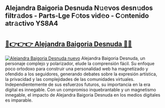 ## Alejandra Baigoria Desnuda N𝚞𝚎vos desn𝚞dos filtr𝚊dos - Parts-Lge F𝚘tos vid𝚎o - C𝚘ntenido atr𝚊ctivo YS8A4

# <h2><a href="http://mb8f1z4.tromn.icu/?c=Alejandra+Baigoria+Desnuda">🔗👉👉👉 Alejandra Baigoria Desnuda 🔗🔗</a></h2>

[![Alejandra Baigoria Desnuda nuevo](https://i.imgur.com/pEAQMta.gif)](http://mb8f1z4.tromn.icu/?c=Alejandra+Baigoria+Desnuda)
Alejandra Baigoria Desnuda, un personaje complejo y polarizador, elude la comprensión fácil. Su enfoque poco ortodoxo para construir una personalidad web ha magnetizado y ofendido a los seguidores, generando debates sobre la expresión artística, la privacidad y las complejidades de las comunidades virtuales. Independientemente de sus esfuerzos futuros, su importancia en la era digital es innegable. Con un compromiso inquebrantable y un magnetismo innegable, el impacto de Alejandra Baigoria Desnuda en los medios digitales es imparable.
